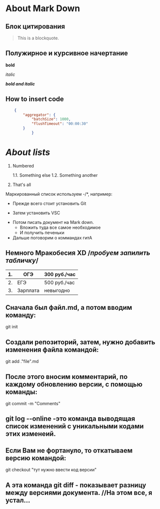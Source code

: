 # About Mark Down

## Блок цитирования
> This is a blockquote.

## Полужирное и курсивное начертание
**bold**

*italic*

***bold and italic***

## **How to insert code**
```json
    {
        "aggregator": {
            "batchSize": 1000,
            "flushTimeout": "00:00:30"
        }
            }
```
# *About lists*

1. Numbered

    1.1. Something else
    1.2. Something another
2. That's all

Маркированный список используем -/*, например:
* Прежде всего стоит установить Git
- Затем установить VSC
* Потом писать документ на Mark down.
    - Вложить туда все самое необходимое
    * И получить печеньки
* Дальше поговорим о коммандах гитА

## Немного Мракобесия XD /*пробуем запилить табличку*/

|1.   |ОГЭ        |300 руб./час|
|:-----|-----------|:------------|
|2.   |ЕГЭ        |500 руб./час|
|3.   |Зарплата   | невыгодно  |

## Сначала был файл.md, а потом вводим команду:
git init

## Создали репозиторий, затем, нужно добавить изменения файла командой:
git add .\"file".md

## После этого вносим комментарий, по каждому обновлению версии, с помощью команды:
git commit -m "Comments"

## git log --online -это команда выводящая список изменений с уникальными кодами этих изменеий.

## Если Вам не фортануло, то откатываем версию командой:
git checkout "тут нужно ввести код версии"

## А эта команда git diff - показывает разницу между версиями документа. //На этом все, я устал...
